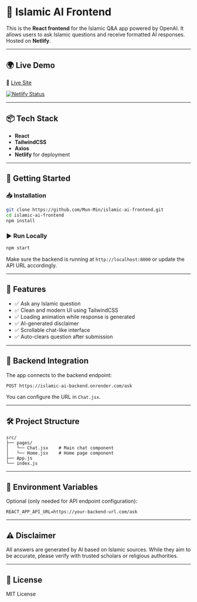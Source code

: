 # 🕌 Islamic AI Frontend

This is the **React frontend** for the Islamic Q&A app powered by OpenAI. It allows users to ask Islamic questions and receive formatted AI responses. Hosted on **Netlify**.

---

## 🌍 Live Demo

🔗 [Live Site](https://islamicai.netlify.app/)

[![Netlify Status](https://api.netlify.com/api/v1/badges/7e48c201-6bac-4b82-b640-885313ff8e96/deploy-status)](https://app.netlify.com/sites/islamicai/deploys)

---

## 📦 Tech Stack

- **React**
- **TailwindCSS**
- **Axios**
- **Netlify** for deployment

---

## 🚀 Getting Started

### 📥 Installation

```bash
git clone https://github.com/Mun-Min/islamic-ai-frontend.git
cd islamic-ai-frontend
npm install
```

### ▶️ Run Locally

```bash
npm start
```

Make sure the backend is running at `http://localhost:8000` or update the API URL accordingly.

---

## 🔧 Features

- ✅ Ask any Islamic question
- ✅ Clean and modern UI using TailwindCSS
- ✅ Loading animation while response is generated
- ✅ AI-generated disclaimer
- ✅ Scrollable chat-like interface
- ✅ Auto-clears question after submission

---

## 🔁 Backend Integration

The app connects to the backend endpoint:

```
POST https://islamic-ai-backend.onrender.com/ask
```

You can configure the URL in `Chat.jsx`.

---

## 🛠 Project Structure

```
src/
├── pages/
│   └── Chat.jsx    # Main chat component
│   └── Home.jsx    # Home page component
├── App.js
└── index.js
```

---

## 📜 Environment Variables

Optional (only needed for API endpoint configuration):

```env
REACT_APP_API_URL=https://your-backend-url.com/ask
```

---

## ⚠️ Disclaimer

All answers are generated by AI based on Islamic sources. While they aim to be accurate, please verify with trusted scholars or religious authorities.

---

## 📜 License

MIT License